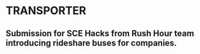 # TRANSPORTER

## Submission for SCE Hacks from Rush Hour team introducing rideshare buses for companies.
